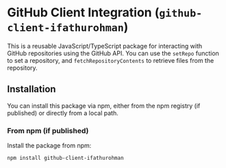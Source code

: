 # GitHub Client Integration (`github-client-ifathurohman`)

This is a reusable JavaScript/TypeScript package for interacting with GitHub repositories using the GitHub API. You can use the `setRepo` function to set a repository, and `fetchRepositoryContents` to retrieve files from the repository.

## Installation

You can install this package via npm, either from the npm registry (if published) or directly from a local path.

### From npm (if published)

Install the package from npm:

```bash
npm install github-client-ifathurohman
